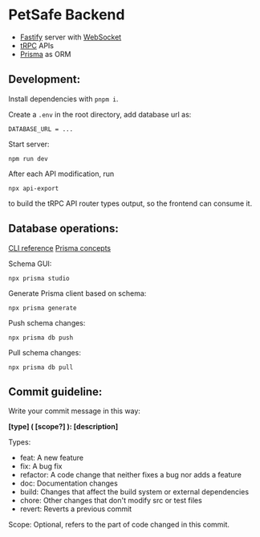 # PetSafe Backend

- [Fastify](https://fastify.dev/docs/latest/) server with [WebSocket](https://github.com/fastify/fastify-websocket)
- [tRPC](https://trpc.io/docs) APIs
- [Prisma](https://www.prisma.io/docs/getting-started) as ORM

## Development:

Install dependencies with `pnpm i`.

Create a `.env` in the root directory, add database url as:
```
DATABASE_URL = ...
```

Start server:
```
npm run dev
```

After each API modification, run
```
npx api-export
```
to build the tRPC API router types output, so the frontend can consume it.

## Database operations:

[CLI reference](https://www.prisma.io/docs/reference/api-reference/command-reference)
[Prisma concepts](https://www.prisma.io/docs/concepts/overview/what-is-prisma)

Schema GUI:
```
npx prisma studio
```
Generate Prisma client based on schema:
```
npx prisma generate
```

Push schema changes:
```
npx prisma db push
```

Pull schema changes:
```
npx prisma db pull
```

## Commit guideline:

Write your commit message in this way:

**[type] ( [scope?] ): [description]**

Types:
- feat: A new feature
- fix: A bug fix
- refactor: A code change that neither fixes a bug nor adds a feature
- doc: Documentation changes
- build: Changes that affect the build system or external dependencies
- chore: Other changes that don\'t modify src or test files
- revert: Reverts a previous commit

Scope: Optional, refers to the part of code changed in this commit.